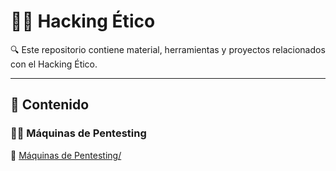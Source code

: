 # 🏴‍☠️ Hacking Ético

🔍 Este repositorio contiene material, herramientas y proyectos relacionados con el Hacking Ético.

---
## 📖 Contenido

### 🕵️‍♂️ Máquinas de Pentesting
🔗 [Máquinas de Pentesting/](Maquinas%20Pentesting/)